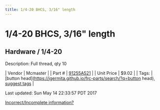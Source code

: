 ```yaml
---
title: 1/4-20 BHCS, 3/16" length
---
```


# 1/4-20 BHCS, 3/16" length
## Hardware / 1/4-20
Description: 	Full thread, qty 10 

| Vendor | Mcmaster | 
| Part # | [91255A521](https://www.mcmaster.com/#91255A521) | 
| Unit Price | $9.02 | 
| Tags: | [button head](https://jgermita.github.io/frc-parts/search/?q=button head), [suggest tags](https://docs.google.com/forms/d/e/1FAIpQLSeWyY8v3RgOty-MyWmh9U0iivNYN_molChYyS-0U-o-kOAv_g/viewform) | 

Last updated: Sun May 14 22:33:57 PDT 2017

 [Incorrect/Incomplete information?](https://docs.google.com/forms/d/e/1FAIpQLSeWyY8v3RgOty-MyWmh9U0iivNYN_molChYyS-0U-o-kOAv_g/viewform)